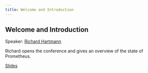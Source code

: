 ```yaml
---
title: Welcome and Introduction
---
```


## Welcome and Introduction

Speaker: [Richard Hartmann](/2018-munich/speakers/richard-hartmann/)

Richard opens the conference and gives an overview of the state of Prometheus.

[Slides](/2018-munich/slides/welcome-and-introduction.pdf)
